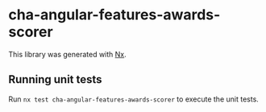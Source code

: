 # cha-angular-features-awards-scorer

This library was generated with [Nx](https://nx.dev).

## Running unit tests

Run `nx test cha-angular-features-awards-scorer` to execute the unit tests.
